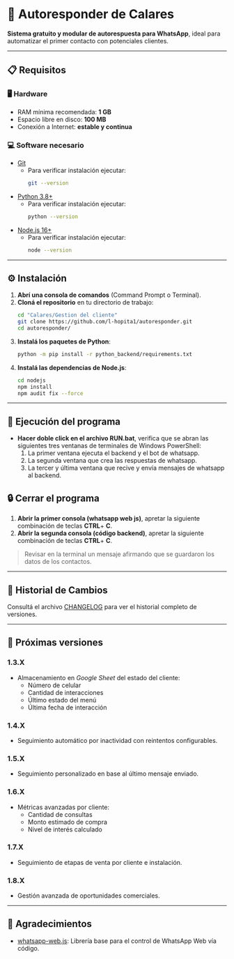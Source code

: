 # 🤖 Autoresponder de Calares

**Sistema gratuito y modular de autorespuesta para WhatsApp**, ideal para automatizar el primer contacto con potenciales clientes.

---

## 📋 Requisitos

### 🖥️ Hardware
- RAM mínima recomendada: **1 GB**
- Espacio libre en disco: **100 MB**
- Conexión a Internet: **estable y continua**

### 💻 Software necesario

- [Git](https://git-scm.com/downloads/)
    - Para verificar instalación ejecutar:
      ```bash
      git --version
      ```
- [Python 3.8+](https://www.python.org/downloads/)
    - Para verificar instalación ejecutar:
      ```bash
      python --version
      ```
- [Node.js 16+](https://nodejs.org/es/)
    - Para verificar instalación ejecutar:
      ```bash
      node --version
      ```

---

## ⚙️ Instalación

1. **Abrí una consola de comandos** (Command Prompt o Terminal).
2. **Cloná el repositorio** en tu directorio de trabajo:
   ```bash
   cd "Calares/Gestion del cliente"
   git clone https://github.com/l-hopita1/autoresponder.git
   cd autoresponder/
   ```
3. **Instalá los paquetes de Python**:
   ```bash
   python -m pip install -r python_backend/requirements.txt
   ```
4. **Instalá las dependencias de Node.js**:
   ```bash
   cd nodejs
   npm install
   npm audit fix --force
   ```

---

## 🚀 Ejecución del programa

- **Hacer doble click en el archivo RUN.bat**, verifica que se abran las siguientes tres ventanas de terminales de Windows PowerShell:
  1. La primer ventana ejecuta el backend y el bot de whatsapp.
  2. La segunda ventana que crea las respuestas de whatsapp.
  3. La tercer y última ventana que recive y envía mensajes de whatsapp al backend.
## 🔒 Cerrar el programa

1. **Abrir la primer consola (whatsapp web js)**, apretar la siguiente combinación de teclas **CTRL**+ **C**.
2. **Abrir la segunda consola (código backend)**, apretar la siguiente combinación de teclas **CTRL**+ **C**.
> Revisar en la terminal un mensaje afirmando que se guardaron los datos de los contactos.

---

## 🧾 Historial de Cambios

Consultá el archivo [CHANGELOG](CHANGELOG) para ver el historial completo de versiones.

---

## 🔮 Próximas versiones
### 1.3.X
- Almacenamiento en *Google Sheet* del estado del cliente:
  - Número de celular
  - Cantidad de interacciones
  - Último estado del menú
  - Última fecha de interacción
### 1.4.X
- Seguimiento automático por inactividad con reintentos configurables.
### 1.5.X
- Seguimiento personalizado en base al último mensaje enviado.
### 1.6.X
- Métricas avanzadas por cliente:
  - Cantidad de consultas
  - Monto estimado de compra
  - Nivel de interés calculado
### 1.7.X
- Seguimiento de etapas de venta por cliente e instalación.
### 1.8.X
- Gestión avanzada de oportunidades comerciales.

---

## 🙌 Agradecimientos

- [whatsapp-web.js](https://wwebjs.dev/): Librería base para el control de WhatsApp Web vía código.